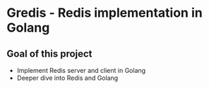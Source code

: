 # Gredis - Redis implementation in Golang

## Goal of this project

- Implement Redis server and client in Golang
- Deeper dive into Redis and Golang